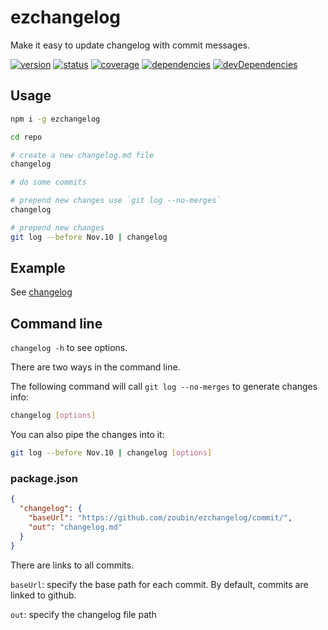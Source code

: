 # ezchangelog
Make it easy to update changelog with commit messages.

[![version](https://img.shields.io/npm/v/ezchangelog.svg)](https://www.npmjs.org/package/ezchangelog)
[![status](https://travis-ci.org/zoubin/ezchangelog.svg?branch=master)](https://travis-ci.org/zoubin/ezchangelog)
[![coverage](https://img.shields.io/coveralls/zoubin/ezchangelog.svg)](https://coveralls.io/github/zoubin/ezchangelog)
[![dependencies](https://david-dm.org/zoubin/ezchangelog.svg)](https://david-dm.org/zoubin/ezchangelog)
[![devDependencies](https://david-dm.org/zoubin/ezchangelog/dev-status.svg)](https://david-dm.org/zoubin/ezchangelog#info=devDependencies)

## Usage

```bash
npm i -g ezchangelog

cd repo

# create a new changelog.md file
changelog

# do some commits

# prepend new changes use `git log --no-merges`
changelog

# prepend new changes
git log --before Nov.10 | changelog

```

## Example

See [changelog](https://github.com/zoubin/ezchangelog/blob/master/changelog.md)

## Command line

`changelog -h` to see options.

There are two ways in the command line.

The following command will call `git log --no-merges` to generate changes info:

```bash
changelog [options]

```

You can also pipe the changes into it:

```bash
git log --before Nov.10 | changelog [options]

```

### package.json

```json
{
  "changelog": {
    "baseUrl": "https://github.com/zoubin/ezchangelog/commit/",
    "out": "changelog.md"
  }
}
```

There are links to all commits.

`baseUrl`: specify the base path for each commit.
By default, commits are linked to github.

`out`: specify the changelog file path


